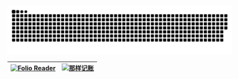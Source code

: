 [![github contribution grid snake animation](https://raw.githubusercontent.com/bakumon/bakumon/output/github-contribution-grid-snake.svg)](#)

|[![Folio Reader](https://user-images.githubusercontent.com/12182189/126033086-40d71455-6fa2-419b-88e1-a9dc5864d186.png)](https://foliorss.com/)|[![那样记账](https://user-images.githubusercontent.com/12182189/126033506-6932c680-b165-40ed-9b3d-ca1c1bab17ad.png)](https://wallet.bakumon.me/)|
|--|--|
